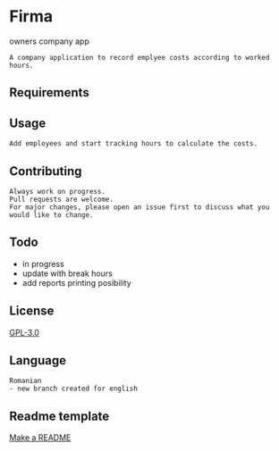 # Firma
owners company app
```
A company application to record emplyee costs according to worked hours.
```
## Requirements



## Usage

```
Add employees and start tracking hours to calculate the costs.
```

## Contributing
```
Always work on progress.
Pull requests are welcome. 
For major changes, please open an issue first to discuss what you would like to change.
```

## Todo
- in progress
- update with break hours
- add reports printing posibility


## License
[GPL-3.0](https://choosealicense.com/licenses/gpl-3.0/)

## Language
```
Romanian
- new branch created for english
```

## Readme template
[Make a README](https://www.makeareadme.com/)

